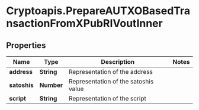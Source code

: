 # Cryptoapis.PrepareAUTXOBasedTransactionFromXPubRIVoutInner

## Properties

Name | Type | Description | Notes
------------ | ------------- | ------------- | -------------
**address** | **String** | Representation of the address | 
**satoshis** | **Number** | Representation of the satoshis value | 
**script** | **String** | Representation of the script | 


